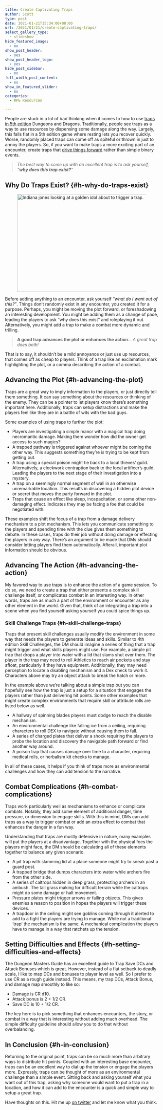 ```yaml
---
title: Create Captivating Traps
author: Scott
type: post
date: 2021-01-21T15:34:00+00:00
url: /2021/01/21/create-captivating-traps/
select_gallery_type:
  - slideshow
hide_featured_image:
  - no
show_post_header:
  - yes
show_post_header_logo:
  - yes
hide_post_sidebar:
  - no
full_width_post_content:
  - no
show_in_featured_slider:
  - no
categories:
  - RPG Resources

---
```

People are stuck in a lot of bad thinking when it comes to how to use <a href="https://www.5esrd.com/gamemastering/traps/" target="_blank" rel="noreferrer noopener">traps in 5th edition</a> Dungeons and Dragons. Traditionally, people see traps as a way to use resources by dispensing some damage along the way. Largely, this falls flat in a 5th edition game where resting lets you recover quickly. Worse, randomly placed traps can come off as spiteful or thrown in just to annoy the players. So, if you want to make traps a more exciting part of an encounter, create traps that [drive things forward][1] rather than simple binary events. 

<blockquote class="wp-block-quote">
  <p>
    <em>The best way to come up with an excellent trap is to ask yourself, &#8220;<strong>why does this trap exist?</strong>&#8220;</em>
  </p>
</blockquote>

## Why Do Traps Exist? {#h-why-do-traps-exist}

<div class="wp-block-image">
  <figure class="alignleft size-large"><img loading="lazy" width="480" height="320" src="https://optionalrule.com/wp-content/uploads/2021/01/indy_480x320.jpg" alt="Indiana jones looking at a golden idol about to trigger a trap." class="wp-image-363" srcset="https://optionalrule.com/wp-content/uploads/2021/01/indy_480x320.jpg 480w, https://optionalrule.com/wp-content/uploads/2021/01/indy_480x320-300x200.jpg 300w" sizes="(max-width: 480px) 100vw, 480px" /></figure>
</div>

Before adding anything to an encounter, ask yourself _&#8220;what do I want out of this?&#8221;_. Things don&#8217;t randomly exist in any encounter, you created it for a purpose. Perhaps, you might be moving the plot forward, or foreshadowing an interesting development. You might be adding them as a change of pace, leading the players to ask &#8220;why does this exist&#8221; and roleplaying it out. Alternatively, you might add a trap to make a combat more dynamic and trilling.

<blockquote class="wp-block-quote">
  <p>
    <strong>A good trap advances the plot or enhances the action</strong>… <em>A great trap does both!</em>
  </p>
</blockquote>

That is to say, it shouldn&#8217;t be a mild annoyance or just use up resources, that comes off as cheap to players. Think of a trap like an exclamation mark highlighting the plot, or a comma describing the action of a combat.

## Advancing the Plot {#h-advancing-the-plot}

Traps are a great way to imply information to the players, or just directly tell them something. It can say something about the resources or thinking of the enemy. They can be a pointer to let players know there&#8217;s something important here. Additionally, traps can setup distractions and make the players feel like they are in a battle of wits with the bad guys. 

Some examples of using traps to further the plot:

  * Players are investigating a simple manor with a magical trap doing necromantic damage. Making them wonder how did the owner get access to such magics?
  * A trapped pathway is triggered against whoever might be coming the other way. This suggests something they&#8217;re is trying to be kept from getting out. 
  * A trap using a special poison might tie back to a local thieves&#8217; guild. Alternatively, a clockwork contraption back to the local artificer&#8217;s guild. Leading the players to the next stage of their investigation into a mystery.
  * A trap on a seemingly normal segment of wall in an otherwise unremarkable location. This results in discovering a hidden plot device or secret that moves the party forward in the plot.
  * Traps that cause an effect like sleep, incapacitation, or some other non-damaging effect. Indicates they may be facing a foe that could be negotiated with.

These examples shift the focus of a trap from a damage delivery mechanism to a plot mechanism. This lets you communicate something to the players and spending time with the clue gives them something to debate. In these cases, traps do their job without doing damage or effecting the players in any way. There&#8217;s an argument to be made that DMs should consider letting players find them automatically. Afterall, important plot information should be obvious. 

## Advancing The Action  {#h-advancing-the-action}

My favored way to use traps is to enhance the action of a game session. To do so, we need to create a trap that either presents a complex skill challenge itself, or complicates combat in an interesting way. In other words, traps are as much a part of the environment or encounter as any other element in the world. Given that, think of an integrating a trap into a scene when you find yourself asking yourself you could spice things up. 

### Skill Challenge Traps {#h-skill-challenge-traps}

Traps that present skill challenges usually modify the environment in some way that needs the players to generate ideas and skills. Similar to 4th edition Skill Challenges, the DM should imagine a series of thing that a trap might trigger and what skills players might use. For example, a simple pit trap that drops a player into water with a lid that slams shut over them. The player in the trap may need to roll Athletics to reach air pockets and stay afloat, particularly if they have equipment. Additionally, they may need perception to locate a disabling mechanism and a Dex check to work it. Characters above may try an object attack to break the hatch or more. 

In the example above we&#8217;re talking about a simple trap but you can hopefully see how the trap is just a setup for a situation that engages the players rather than just delivering hit points. Some other examples that might create complex environments that require skill or attribute rolls are listed below as well.

  * A hallway of spinning blades players must dodge to reach the disable mechanism.
  * An environmental challenge like falling ice from a ceiling, requiring characters to roll DEX to navigate without causing them to fall.
  * A series of charged plates that deliver a shock requiring the players to probe the location and discovery the navigable path forward or find another way around.
  * A poison trap that causes damage over time to a character, requiring medical rolls, or herbalism kit checks to manage.

In all of these cases, it helps if you think of traps more as environmental challenges and how they can add tension to the narrative. 

## Combat Complications {#h-combat-complications}

Traps work particularly well as mechanisms to enhance or complicate combats. Notably, they add some element of additional danger, time pressure, or dimension to engage skills. With this in mind, DMs can add traps as a way to trigger combat or add an extra effect to combat that enhances the danger in a fun way. 

Understanding that traps are mostly defensive in nature, many examples will put the players at a disadvantage. Together with the physical foes the players might face, the DM should be calculating all of these elements together to balance any given scenario.

  * A pit trap with slamming lid at a place someone might try to sneak past a guard post.
  * A trapped bridge that dumps characters into water while archers fire from the other side. 
  * A series of caltrops hidden in deep grass, protecting archers in an ambush. The tall grass making for difficult terrain while the caltrops might do some damage or halt movement. 
  * Pressure plates might trigger arrows or falling objects. This gives enemies a reason to position in hopes the players will trigger these devices.
  * A trapdoor in the ceiling might see goblins coming through it alerted to add to a fight the players are trying to manage. While not a traditional &#8216;trap&#8217; the mechanism is the same. A mechanical complication the players have to manage in a way that ratchets up the tension.

## Setting Difficulties and Effects {#h-setting-difficulties-and-effects}

The Dungeon Masters Guide has an excellent guide to Trap Save DCs and Attack Bonuses which is great. However, instead of a flat setback to deadly scale, I like to map DCs and bonuses to player level as well. So I prefer to use CR as a rough guide instead. This means, my trap DCs, Attack Bonus, and damage map smoothly to like so:

  * Damage is CR d10.
  * Attack bonus is 2 + 1/2 CR.
  * Save DC is 10 + 1/2 CR.

The key here is to pick something that enhances encounters, the story, or combat in a way that is interesting without adding much overhead. The simple difficulty guideline should allow you to do that without overbalancing.

## In Conclusion {#h-in-conclusion}

Returning to the original point, traps can be so much more than arbitrary ways to distribute hit points. Coupled with an interesting base encounter, traps can be an excellent way to dial up the tension or engage the players more. Expressly, traps can be thought of more as an environmental challenge than a simple event. Sitting back and asking yourself what you want out of this trap, asking why someone would want to put a trap in a location, and how it can add to the encounter is a quick and simple way to setup a great trap.

Have thoughts on this. Hit me up <a href="https://twitter.com/optionalrule" target="_blank" rel="noreferrer noopener">on twitter</a> and let me know what you think.

 [1]: https://optionalrule.com/2021/01/03/progressive-failures-and-rising-tension-in-5th-edition/